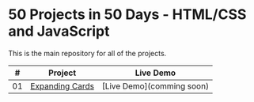 # 50 Projects in 50 Days - HTML/CSS and JavaScript

This is the main repository for all of the projects.

|  #  | Project                                                                                                                     | Live Demo                                                                         |
| :-: | --------------------------------------------------------------------------------------------------------------------------- | --------------------------------------------------------------------------------- |
| 01  | [Expanding Cards](https://github.com/george-apazidis/5050/tree/master/expanding-cards)                                      | [Live Demo](comming soon)                                                         |
